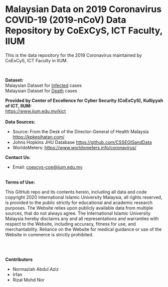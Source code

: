 
# Malaysian Data on 2019 Coronavirus COVID-19 (2019-nCoV) Data Repository by CoExCyS, ICT Faculty, IIUM


This is the data repository for the 2019 Coronavirus maintained by CoExCyS, ICT Faculty in IIUM.

<br>

<b>Dataset:</b><br>
Malaysian Dataset for [Infected](Infected%20cases%20Covid19-MY.csv) cases <br>
Malaysian Dataset for [Death](Death%20cases%20Covid19-MY.csv) cases <br>


<b>Provided by Center of Excellence for Cyber Security (CoExCyS), Kulliyyah of ICT, IIUM:</b><br>
https://www.iium.edu.my/kict
<br><br>
<b>Data Sources:</b><br>
* Source: From the Desk of the Director-General of Health Malaysia https://kpkesihatan.com/
* Johns Hopkins JHU Database https://github.com/CSSEGISandData
* WorldoMeters: https://www.worldometers.info/coronavirus/


<b>Contact Us: </b><br>
* Email: coexcys-coe@iium.edu.my
<br><br>

<b>Terms of Use:</b><br>

This GitHub repo and its contents herein, including all data and code copyright 2020 International Islamic University Malaysia, all rights reserved, is provided to the public strictly for educational and academic research purposes.  The Website relies upon publicly available data from multiple sources, that do not always agree. The International Islamic University Malaysia hereby disclaims any and all representations and warranties with respect to the Website, including accuracy, fitness for use, and merchantability.  Reliance on the Website for medical guidance or use of the Website in commerce is strictly prohibited.

<br><br>

<b>Contributors</b>
* Normaziah Abdul Aziz
* Irfan
* Rizal Mohd Nor

